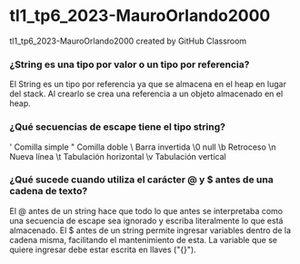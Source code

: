 # tl1_tp6_2023-MauroOrlando2000
tl1_tp6_2023-MauroOrlando2000 created by GitHub Classroom

### ¿String es una tipo por valor o un tipo por referencia?
El String es un tipo por referencia ya que se almacena en el heap en lugar del stack. Al crearlo se crea una referencia a un objeto almacenado en el heap.

### ¿Qué secuencias de escape tiene el tipo string?
\'  Comilla simple
\"  Comilla doble
\\  Barra invertida
\0  null
\b  Retroceso
\n  Nueva línea
\t  Tabulación horizontal
\v  Tabulación vertical

### ¿Qué sucede cuando utiliza el carácter @ y $ antes de una cadena de texto?
El @ antes de un string hace que todo lo que antes se interpretaba como una secuencia de escape sea ignorado y escriba literalmente lo que está almacenado.
El $ antes de un string permite ingresar variables dentro de la cadena misma, facilitando el mantenimiento de esta. La variable que se quiere ingresar debe estar escrita en llaves ("{}").
